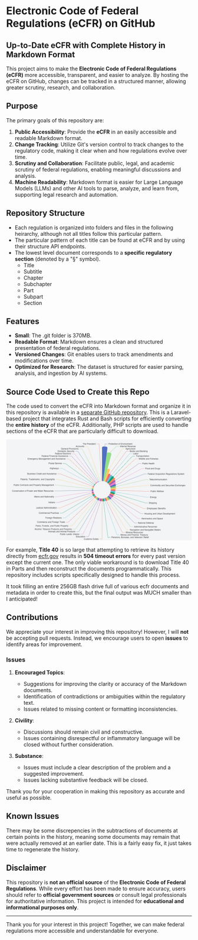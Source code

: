 # Electronic Code of Federal Regulations (eCFR) on GitHub
## Up-to-Date eCFR with Complete History in Markdown Format

This project aims to make the **Electronic Code of Federal Regulations (eCFR)** more accessible, transparent, and easier to analyze. By hosting the eCFR on GitHub, changes can be tracked in a structured manner, allowing greater scrutiny, research, and collaboration.

## Purpose

The primary goals of this repository are:

1. **Public Accessibility**: Provide the **eCFR** in an easily accessible and readable Markdown format.
2. **Change Tracking**: Utilize Git's version control to track changes to the regulatory code, making it clear when and how regulations evolve over time.
3. **Scrutiny and Collaboration**: Facilitate public, legal, and academic scrutiny of federal regulations, enabling meaningful discussions and analysis.
4. **Machine Readability**: Markdown format is easier for Large Language Models (LLMs) and other AI tools to parse, analyze, and learn from, supporting legal research and automation.

## Repository Structure

- Each regulation is organized into folders and files in the following heirarchy, although not all titles follow this particular pattern. 
- The particular pattern of each title can be found at eCFR and by using their structure API endpoints.
- The lowest level document corresponds to a **specific regulatory section** (denoted by a "§" symbol).
    - Title      
	- Subtitle   
	- Chapter    
	- Subchapter 
	- Part       
	- Subpart    
	- Section    


## Features
- **Small**: The .git folder is 370MB.
- **Readable Format**: Markdown ensures a clean and structured presentation of federal regulations.
- **Versioned Changes**: Git enables users to track amendments and modifications over time.
- **Optimized for Research**: The dataset is structured for easier parsing, analysis, and ingestion by AI systems.

## Source Code Used to Create this Repo

The code used to convert the eCFR into Markdown format and organize it in this repository is available in a [separate GitHub repository](https://github.com/AlextheYounga/ecfr-analyzer). This is a Laravel-based project that integrates Rust and Bash scripts for efficiently converting the **entire history** of the eCFR. Additionally, PHP scripts are used to handle sections of the eCFR that are particularly difficult to download.  

![Words by Title](./wordsbytitle.jpeg)

For example, **Title 40** is so large that attempting to retrieve its history directly from [ecfr.gov](https://www.ecfr.gov) results in **504 timeout errors** for every past version except the current one. The only viable workaround is to download Title 40 in Parts and then reconstruct the documents programmatically. This repository includes scripts specifically designed to handle this process.

It took filling an entire 256GB flash drive full of various ecfr documents and metadata in order to create this, but the final output was MUCH smaller than I anticipated!


## Contributions

We appreciate your interest in improving this repository! However, I will **not** be accepting pull requests. Instead, we encourage users to open **issues** to identify areas for improvement.

### Issues

1. **Encouraged Topics**:
   - Suggestions for improving the clarity or accuracy of the Markdown documents.
   - Identification of contradictions or ambiguities within the regulatory text.
   - Issues related to missing content or formatting inconsistencies.

2. **Civility**:
   - Discussions should remain civil and constructive.
   - Issues containing disrespectful or inflammatory language will be closed without further consideration.

3. **Substance**:
   - Issues must include a clear description of the problem and a suggested improvement.
   - Issues lacking substantive feedback will be closed.

Thank you for your cooperation in making this repository as accurate and useful as possible.

## Known Issues
There may be some discrepencies in the subtractions of documents at certain points in the history, meaning some documents may remain that were actually removed at an earlier date. This is a fairly easy fix, it just takes time to regenerate the history. 

## Disclaimer

This repository is **not an official source** of the **Electronic Code of Federal Regulations**. While every effort has been made to ensure accuracy, users should refer to **official government sources** or consult legal professionals for authoritative information. This project is intended for **educational and informational purposes only**.

---

Thank you for your interest in this project! Together, we can make federal regulations more accessible and understandable for everyone.
